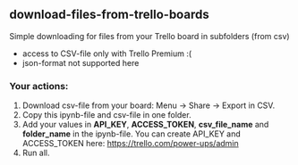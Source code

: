 ## download-files-from-trello-boards

Simple downloading for files from your Trello board in subfolders (from csv)
- access to CSV-file only with Trello Premium :(
- json-format not supported here

### Your actions:
1. Download csv-file from your board: Menu -> Share -> Export in CSV.
2. Copy this ipynb-file and csv-file in one folder.
3. Add your values in **API_KEY**, **ACCESS_TOKEN**, **csv_file_name** and **folder_name** in the ipynb-file. You can create API_KEY and ACCESS_TOKEN here: https://trello.com/power-ups/admin
4. Run all.

